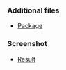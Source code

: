 ### Additional files 
* [Package](https://github.com/kipper0508/optee_get_time_package)

### Screenshot
* [Result](https://imgur.com/a/AzaNITF)
